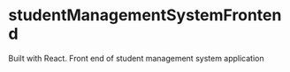 # studentManagementSystemFrontend
Built with React. Front end of student management system application
